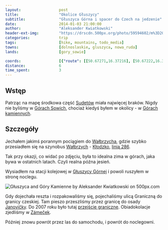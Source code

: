 ```yaml
---
layout:                 post
title:                  "Okolice Głuszycy"
subtitle:               "Głuszyca Górna i spacer do Czech na jedzenie"
date:                   2014-01-03 21:00:00
author:                 "Aleksander Kwiatkowski"
header-ext-img:         "https://drscdn.500px.org/photo/59594602/m%3D2048/7edf1bbaca89440cd605bc6506ecf73f"
categories:             trip
tags:                   [hike, mountains, todo_media]
towns:                  [dolnoslaskie, gluszyca, nowa_ruda]
lands:                  [gory_sowie]

coords:                 [{"route": [[50.67271,16.37216], [50.67222,16.37534], [50.67658,16.38203], [50.67679,16.39555]], "type": "hike"}, {"route": [[50.74349,16.28205], [50.74045,16.30081], [50.72996,16.32248], [50.71127,16.34415], [50.67974,16.35685], [50.67277,16.37462]], "type": "train"}]
distance:               6
time_spent:             3
---
```


[wiki-sudety]:          https://pl.wikipedia.org/wiki/Sudety
[wiki-gory-sowie]:      https://pl.wikipedia.org/wiki/G%C3%B3ry_Sowie
[wiki-gory-kamienne]:   https://pl.wikipedia.org/wiki/G%C3%B3ry_Kamienne
[wiki-walbrzych]:       https://pl.wikipedia.org/wiki/Wa%C5%82brzych
[wiki-klodzko]:         https://pl.wikipedia.org/wiki/K%C5%82odzko
[wiki-linia-286]:       https://pl.wikipedia.org/wiki/Linia_kolejowa_nr_286
[wiki-gluszyca-g]:      https://pl.wikipedia.org/wiki/G%C5%82uszyca_G%C3%B3rna
[wiki-janovicky]:       https://pl.wikipedia.org/wiki/Janovi%C4%8Dky
[wiki-przejscie-gr]:    https://pl.wikipedia.org/wiki/Przej%C5%9Bcie_graniczne_G%C5%82uszyca_G%C3%B3rna-Janovi%C4%8Dky
[zamecek]:              http://www.penzionzamecek.com/en/

Wstęp
-----

Patrząc na mapę środkowa część [Sudetów][wiki-sudety] miała najwięcej braków.
Nigdy nie byliśmy w [Górach Sowich][wiki-gory-sowie], chociaż kiedyś byłem w
okolicy - w [Górach kamiennych][wiki-gory-kamienne].

Szczegóły
---------

Jechałem jakimś porannym pociągiem do [Wałbrzycha][wiki-walbrzych], gdzie szybko
przesiadłem się na szynobus [Wałbrzych][wiki-walbrzych] - [Kłodzko][wiki-klodzko],
[linią 286][wiki-linia-286].

Tak przy okazji, co widać po zdjęciu, była to idealna zima w górach, jaka bywa
w ostatnich latach. Czyli realna późna jesień.

Wysiadłem na stacji kolejowej w [Głuszycy Górnej][wiki-gluszyca-g] i powoli
ruszyłem w stronę noclegu.

<div class='pixels-photo'>
  <p>
    <img src='https://drscdn.500px.org/photo/143308007/m%3D900/cd2ff98e5a229114c7c361ecc08e67ff' alt='Głuszyca and Góry Kamienne by Aleksander Kwiatkowski on 500px.com'>
  </p>
  <a href='https://500px.com/photo/143308007/g%C5%82uszyca-and-g%C3%B3ry-kamienne-by-aleksander-kwiatkowski' alt='Głuszyca and Góry Kamienne by Aleksander Kwiatkowski on 500px.com'></a>
</div>
<script type='text/javascript' src='https://500px.com/embed.js'></script>

Gdy dojechała reszta i rozpakowaliśmy się, pojechaliśmy ulicą Graniczną do
granicy czeskiej. Tam pieszo przeszliśmy przez granicę do osady
[Janovičky][wiki-janovicky]. Do 2007 roku było tutaj [przejście graniczne][wiki-przejscie-gr].
Obiadokolacje zjedliśmy w [Zámeček][zamecek].

Później znowu powrót przez las do samochodu, i powrót do noclegowni.
